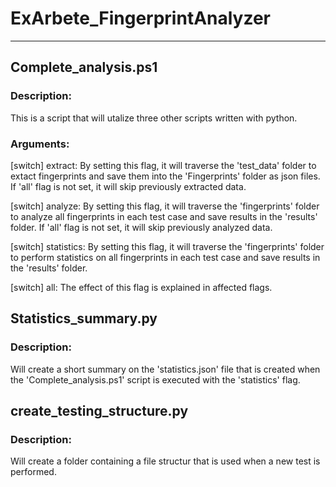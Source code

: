 # ExArbete_FingerprintAnalyzer

---
## Complete_analysis.ps1

### Description:
This is a script that will utalize three other scripts written with python. 

### Arguments:

[switch] extract: By setting this flag, it will traverse the 'test_data' folder to extact fingerprints and save them into the 'Fingerprints' folder as json files. If 'all' flag is not set, it will skip previously extracted data.

[switch] analyze: By setting this flag, it will traverse the 'fingerprints' folder to analyze all fingerprints in each test case and save results in the 'results' folder. If 'all' flag is not set, it will skip previously analyzed data.

[switch] statistics: By setting this flag, it will traverse the 'fingerprints' folder to perform statistics on all fingerprints in each test case and save results in the 'results' folder.

[switch] all: The effect of this flag is explained in affected flags.


## Statistics_summary.py

### Description:
Will create a short summary on the 'statistics.json' file that is created when the 'Complete_analysis.ps1' script is executed with the 'statistics' flag.

## create_testing_structure.py

### Description:
Will create a folder containing a file structur that is used when a new test is performed.

